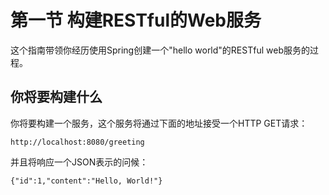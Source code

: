 # 第一节 构建RESTful的Web服务

这个指南带领你经历使用Spring创建一个"hello world"的RESTful web服务的过程。

## 你将要构建什么
你将要构建一个服务，这个服务将通过下面的地址接受一个HTTP GET请求：
```
http://localhost:8080/greeting
```

并且将响应一个JSON表示的问候：
```
{"id":1,"content":"Hello, World!"}
```
